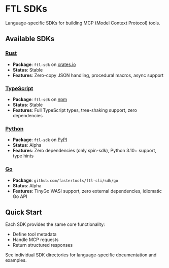 # FTL SDKs

Language-specific SDKs for building MCP (Model Context Protocol) tools.

## Available SDKs

### [Rust](./rust)
- **Package**: `ftl-sdk` on [crates.io](https://crates.io/crates/ftl-sdk)
- **Status**: Stable
- **Features**: Zero-copy JSON handling, procedural macros, async support

### [TypeScript](./typescript)
- **Package**: `ftl-sdk` on [npm](https://www.npmjs.com/package/ftl-sdk)
- **Status**: Stable
- **Features**: Full TypeScript types, tree-shaking support, zero dependencies

### [Python](./python)
- **Package**: `ftl-sdk` on [PyPI](https://pypi.org/project/ftl-sdk)
- **Status**: Alpha
- **Features**: Zero dependencies (only spin-sdk), Python 3.10+ support, type hints

### [Go](./go)
- **Package**: `github.com/fastertools/ftl-cli/sdk/go`
- **Status**: Alpha
- **Features**: TinyGo WASI support, zero external dependencies, idiomatic Go API

## Quick Start

Each SDK provides the same core functionality:
- Define tool metadata
- Handle MCP requests
- Return structured responses

See individual SDK directories for language-specific documentation and examples.